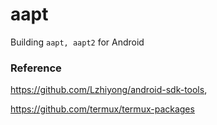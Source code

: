 # aapt

Building ```aapt, aapt2``` for Android

### Reference 
https://github.com/Lzhiyong/android-sdk-tools,

https://github.com/termux/termux-packages
